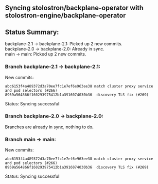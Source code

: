 ## Syncing stolostron/backplane-operator with stolostron-engine/backplane-operator

## Status Summary:

backplane-2.1 -> backplane-2.1: Picked up 2 new commits.  
backplane-2.0 -> backplane-2.0: Already in sync.  
main -> main: Picked up 2 new commits.  

### Branch backplane-2.1 -> backplane-2.1:

New commits:

```
abc6153f4a489372d3a70ee7fc1e7ef6e963ee38 match cluster proxy service and pod selectors (#266)
8959a564866f160293975412b1a3916074030b36  discovery TLS fix (#269)
```

Status: Syncing successful

### Branch backplane-2.0 -> backplane-2.0:

Branches are already in sync, nothing to do.

### Branch main -> main:

New commits:

```
abc6153f4a489372d3a70ee7fc1e7ef6e963ee38 match cluster proxy service and pod selectors (#266)
8959a564866f160293975412b1a3916074030b36  discovery TLS fix (#269)
```

Status: Syncing successful
